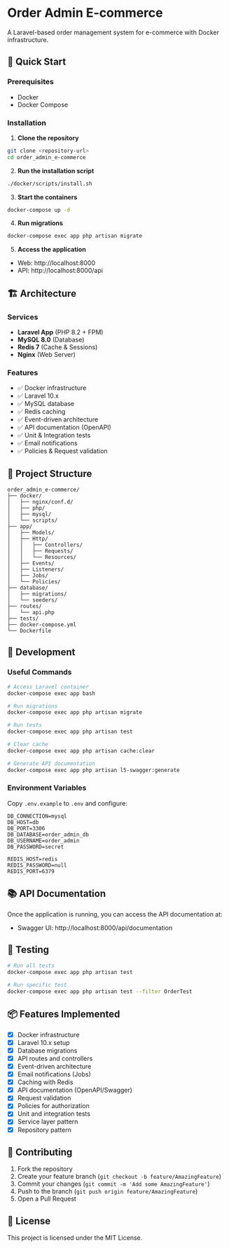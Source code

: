 # Order Admin E-commerce

A Laravel-based order management system for e-commerce with Docker infrastructure.

## 🚀 Quick Start

### Prerequisites
- Docker
- Docker Compose

### Installation

1. **Clone the repository**
```bash
git clone <repository-url>
cd order_admin_e-commerce
```

2. **Run the installation script**
```bash
./docker/scripts/install.sh
```

3. **Start the containers**
```bash
docker-compose up -d
```

4. **Run migrations**
```bash
docker-compose exec app php artisan migrate
```

5. **Access the application**
- Web: http://localhost:8000
- API: http://localhost:8000/api

## 🏗️ Architecture

### Services
- **Laravel App** (PHP 8.2 + FPM)
- **MySQL 8.0** (Database)
- **Redis 7** (Cache & Sessions)
- **Nginx** (Web Server)

### Features
- ✅ Docker infrastructure
- ✅ Laravel 10.x
- ✅ MySQL database
- ✅ Redis caching
- ✅ Event-driven architecture
- ✅ API documentation (OpenAPI)
- ✅ Unit & Integration tests
- ✅ Email notifications
- ✅ Policies & Request validation

## 📁 Project Structure

```
order_admin_e-commerce/
├── docker/
│   ├── nginx/conf.d/
│   ├── php/
│   ├── mysql/
│   └── scripts/
├── app/
│   ├── Models/
│   ├── Http/
│   │   ├── Controllers/
│   │   ├── Requests/
│   │   └── Resources/
│   ├── Events/
│   ├── Listeners/
│   ├── Jobs/
│   └── Policies/
├── database/
│   ├── migrations/
│   └── seeders/
├── routes/
│   └── api.php
├── tests/
├── docker-compose.yml
└── Dockerfile
```

## 🔧 Development

### Useful Commands

```bash
# Access Laravel container
docker-compose exec app bash

# Run migrations
docker-compose exec app php artisan migrate

# Run tests
docker-compose exec app php artisan test

# Clear cache
docker-compose exec app php artisan cache:clear

# Generate API documentation
docker-compose exec app php artisan l5-swagger:generate
```

### Environment Variables

Copy `.env.example` to `.env` and configure:

```env
DB_CONNECTION=mysql
DB_HOST=db
DB_PORT=3306
DB_DATABASE=order_admin_db
DB_USERNAME=order_admin
DB_PASSWORD=secret

REDIS_HOST=redis
REDIS_PASSWORD=null
REDIS_PORT=6379
```

## 📚 API Documentation

Once the application is running, you can access the API documentation at:
- Swagger UI: http://localhost:8000/api/documentation

## 🧪 Testing

```bash
# Run all tests
docker-compose exec app php artisan test

# Run specific test
docker-compose exec app php artisan test --filter OrderTest
```

## 📦 Features Implemented

- [x] Docker infrastructure
- [x] Laravel 10.x setup
- [x] Database migrations
- [x] API routes and controllers
- [x] Event-driven architecture
- [x] Email notifications (Jobs)
- [x] Caching with Redis
- [x] API documentation (OpenAPI/Swagger)
- [x] Request validation
- [x] Policies for authorization
- [x] Unit and integration tests
- [x] Service layer pattern
- [x] Repository pattern

## 🤝 Contributing

1. Fork the repository
2. Create your feature branch (`git checkout -b feature/AmazingFeature`)
3. Commit your changes (`git commit -m 'Add some AmazingFeature'`)
4. Push to the branch (`git push origin feature/AmazingFeature`)
5. Open a Pull Request

## 📄 License

This project is licensed under the MIT License. 